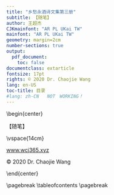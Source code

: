 ```yaml
---
title: "乡愁永酒诗文集第三册"
subtitle: 【随笔】
author: 王超杰
CJKmainfont: "AR PL UKai TW" 
mainfont: "AR PL UKai TW" 
geometry: margin=2cm
number-sections: true 
output: 
  pdf_document:
    toc: false
documentclass: extarticle
fontsize: 17pt
rights: © 2020 Dr. Chaojie Wang
lang: en-US
toc-title: 目录
#lang: zh-CN   NOT　WORKING！
---
```



\begin{center}

【随笔】

\vspace{14cm}

www.wcj365.xyz

© 2020 Dr. Chaojie Wang

\end{center}




\pagebreak
\tableofcontents
\pagebreak